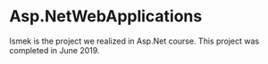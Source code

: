 # Asp.NetWebApplications

Ismek is the project we realized in Asp.Net course. This project was completed in June 2019.
